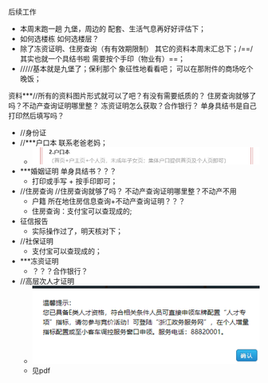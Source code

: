 后续工作

- 本周末跑一趟 九堡，周边的 配套、生活气息再好好评估下；
- 如何选楼栋  如何选楼层？
- 除了冻资证明、住房查询（有有效期限制）  其它的资料本周末汇总下；/==/其实也就一个具结书啦  需要按个手印（物业有）==；
- /////基本就是九堡了；保利那个  象征性地看看吧；   可以在那附件的商场吃个晚饭；



资料***//所有的资料图片形式就可以了吧？有没有需要纸质的？      住房查询就够了吗？不动产查询证明哪里整？   冻资证明怎么获取？合作银行？    单身具结书是自己打印然后填写吗？

- //身份证 
- //***户口本  联系老爸老妈；
  - ![image-20231025212052390](资料梳理-photos/image-20231025212052390.png)
- ***婚姻证明   单身具结书？？？
  - 打印或手写 + 按手印即可；
- //住房查询 //住房查询就够了吗？     不动产查询证明哪里整？不动产不用
  - 户籍 所在地住房信息查询+不动产查询证明？？？
  - 住房查询：支付宝可以查现成的;
- 征信报告
  - 实际操作过了，明天核对下；
- //社保证明
  - 支付宝可以查现成的；
- ***冻资证明
  - ？？？合作银行？
- //高层次人才证明
  - ![image-20231025205042328](资料梳理-photos/image-20231025205042328.png)
  - 见pdf

